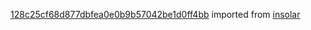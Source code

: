 [128c25cf68d877dbfea0e0b9b57042be1d0ff4bb](https://github.com/insolar/insolar/commit/128c25cf68d877dbfea0e0b9b57042be1d0ff4bb) imported from [insolar](https://github.com/insolar/insolar)

